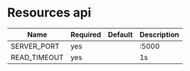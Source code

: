 # Resources api


| Name              | Required | Default | Description                           |
|-------------------|----------|---------|---------------------------------------|
| SERVER_PORT       | yes      |         | :5000                                 |
| READ_TIMEOUT      | yes      |         | 1s                                    |
